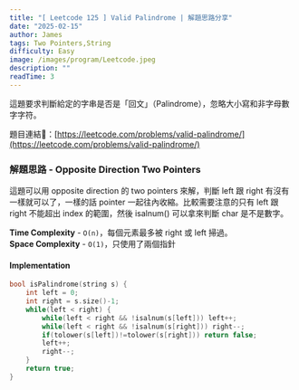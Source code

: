 ```yaml
---
title: "[ Leetcode 125 ] Valid Palindrome | 解題思路分享"
date: "2025-02-15"
author: James
tags: Two Pointers,String
difficulty: Easy
image: /images/program/Leetcode.jpeg
description: ""
readTime: 3
---
```


這題要求判斷給定的字串是否是「回文」（Palindrome），忽略大小寫和非字母數字字符。

題目連結🔗：[https://leetcode.com/problems/valid-palindrome/](https://leetcode.com/problems/valid-palindrome/)

### **解題思路 - Opposite Direction Two Pointers**

這題可以用 opposite direction 的 two pointers 來解，判斷 left 跟 right 有沒有一樣就可以了，一樣的話 pointer 一起往內收縮。比較需要注意的只有 left 跟 right 不能超出 index 的範圍，然後 isalnum() 可以拿來判斷 char 是不是數字。

**Time Complexity** - `O(n)`，每個元素最多被 right 或 left 掃過。<br>
**Space Complexity** - `O(1)`，只使用了兩個指針

#### **Implementation**

```cpp
bool isPalindrome(string s) {
    int left = 0;
    int right = s.size()-1;
    while(left < right) {
        while(left < right && !isalnum(s[left])) left++;
        while(left < right && !isalnum(s[right])) right--;
        if(tolower(s[left])!=tolower(s[right])) return false;
        left++;
        right--;
    }
    return true;
}
```